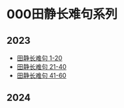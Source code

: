 # 000田静长难句系列

## 2023

- [田静长难句 1-20](%E7%94%B0%E9%9D%99%E9%95%BF%E9%9A%BE%E5%8F%A5%201-20.md)
- [田静长难句 21-40](%E7%94%B0%E9%9D%99%E9%95%BF%E9%9A%BE%E5%8F%A5%2021-40.md)
- [田静长难句 41-60](%E7%94%B0%E9%9D%99%E9%95%BF%E9%9A%BE%E5%8F%A5%2041-60.md)

## 2024